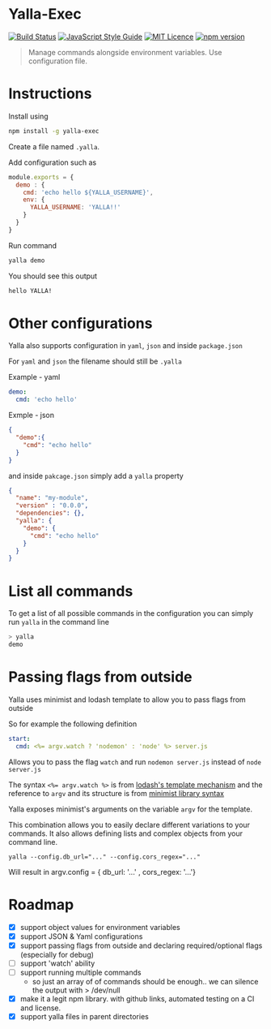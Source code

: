# Yalla-Exec

[![Build Status](https://travis-ci.org/GuyMograbi/yalla-exec.svg?branch=master)](https://travis-ci.org/GuyMograbi/yalla-exec)
[![JavaScript Style Guide](https://img.shields.io/badge/code_style-standard-brightgreen.svg)](https://standardjs.com)
[![MIT Licence](https://badges.frapsoft.com/os/mit/mit.svg?v=103)](https://opensource.org/licenses/mit-license.php)
[![npm version](https://badge.fury.io/js/yalla-exec.svg)](https://badge.fury.io/js/yalla-exec)


> Manage commands alongside environment variables. Use configuration file.

# Instructions

Install using

```bash
npm install -g yalla-exec
```

Create a file named `.yalla`.

Add configuration such as

```javascript
module.exports = {
  demo : {
    cmd: 'echo hello ${YALLA_USERNAME}',
    env: {
      YALLA_USERNAME: 'YALLA!!'
    }
  }
}
```

Run command

```bash
yalla demo
```

You should see this output

```bash
hello YALLA!
```

# Other configurations

Yalla also supports configuration in `yaml`, `json` and inside `package.json`

For `yaml` and `json` the filename should still be `.yalla`

Example - yaml

```yaml
demo:
  cmd: 'echo hello'
```

Exmple - json

```json
{
  "demo":{
    "cmd": "echo hello"
  }
}
```

and inside `pakcage.json` simply add a `yalla` property

```json
{
  "name": "my-module",
  "version" : "0.0.0",
  "dependencies": {},
  "yalla": {
    "demo": {
      "cmd": "echo hello"
    }
  }
}
```


# List all commands

To get a list of all possible commands in the configuration you can simply run `yalla` in the command line


```bash
> yalla
demo
```

# Passing flags from outside

Yalla uses minimist and lodash template to allow you to pass flags from outside

So for example the following definition

```yaml
start:
  cmd: <%= argv.watch ? 'nodemon' : 'node' %> server.js
```

Allows you to pass the flag `watch` and run `nodemon server.js` instead of `node server.js`

The syntax `<%= argv.watch %>` is from [lodash's template mechanism](https://lodash.com/docs/4.17.4#template) and the reference to `argv` and its structure is from [minimist library syntax](https://github.com/substack/minimist)

Yalla exposes minimist's arguments on the variable `argv` for the template.

This combination allows you to easily declare different variations to your commands. It also allows defining lists and complex objects from your command line.

```
yalla --config.db_url="..." --config.cors_regex="..."
```

Will result in argv.config = { db_url: '...' , cors_regex: '...'}

# Roadmap

 - [X] support object values for environment variables
 - [X] support JSON & Yaml configurations
 - [X] support passing flags from outside and declaring required/optional flags (especially for debug)
 - [ ] support 'watch' ability
 - [ ] support running multiple commands
     - so just an array of of commands should be enough.. we can silence the output with > /dev/null
 - [X] make it a legit npm library. with github links, automated testing on a CI and license.
 - [X] support yalla files in parent directories
